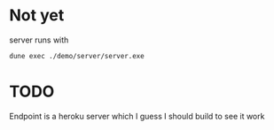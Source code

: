 # Not yet

server runs with
```sh
dune exec ./demo/server/server.exe
```

# TODO

Endpoint is a heroku server which I guess I should build to see it work